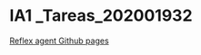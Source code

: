 # IA1 _Tareas_202001932

[Reflex agent Github pages](https://rauljcastillo.github.io/IA1_Tareas_202001932/Tarea1/)
